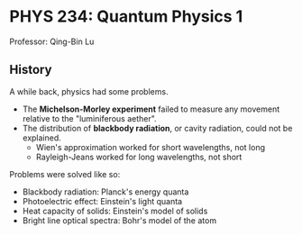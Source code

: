 # PHYS 234: Quantum Physics 1

Professor: Qing-Bin Lu

## History

A while back, physics had some problems.

- The **Michelson-Morley experiment** failed to measure any movement relative to the "luminiferous aether".
- The distribution of **blackbody radiation**, or cavity radiation, could not be explained.
  - Wien's approximation worked for short wavelengths, not long
  - Rayleigh-Jeans worked for long wavelengths, not short

Problems were solved like so:

- Blackbody radiation: Planck's energy quanta
- Photoelectric effect: Einstein's light quanta
- Heat capacity of solids: Einstein's model of solids
- Bright line optical spectra: Bohr's model of the atom
